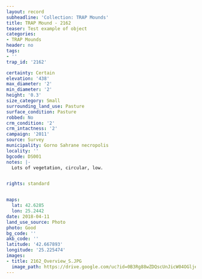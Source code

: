 ```yaml
---
layout: record
subheadline: 'Collection: TRAP Mounds'
title: TRAP Mound - 2162
teaser: Test example of object
categories:
- TRAP Mounds
header: no
tags:
- ''
trap_id: '2162'

certainty: Certain
elevation: '438'
max_diameter: '2'
min_diameter: '2'
height: '0.3'
size_category: Small
surrounding_land_use: Pasture
surface_condition: Pasture
robbed: No
crm_condition: '2'
crm_intactness: '2'
campaign: '2011'
source: Survey
municipality: Gorno Sahrane necropolis
locality: ''
bgcode: DS001
notes: |-
  Lots of vegetation, circular, low.


rights: standard


maps:
  lat: 42.6285
  lon: 25.2442
date: 2018-04-11
land_use_source: Photo
photo: Good
bg_code: ''
akb_code: ''
latitude: '42.667893'
longitude: '25.225474'
images:
- title: 2162_Overview_S.JPG
  image_path: https://drive.google.com/uc?id=0B3Rg88wZDQscUnJicW04OGljeW8
---
```

